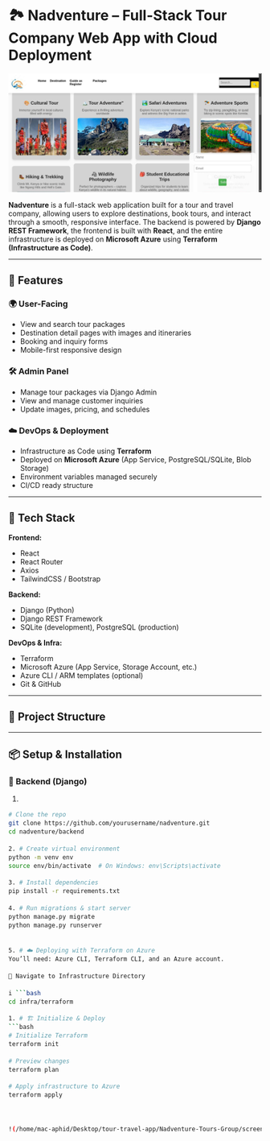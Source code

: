 # 🏞️ Nadventure – Full-Stack Tour Company Web App with Cloud Deployment


![Homepage](./screenshot/tour.jpeg)



**Nadventure** is a full-stack web application built for a tour and travel company, allowing users to explore destinations, book tours, and interact through a smooth, responsive interface. The backend is powered by **Django REST Framework**, the frontend is built with **React**, and the entire infrastructure is deployed on **Microsoft Azure** using **Terraform (Infrastructure as Code)**.

---

## 🚀 Features

### 🌍 User-Facing
- View and search tour packages
- Destination detail pages with images and itineraries
- Booking and inquiry forms
- Mobile-first responsive design

### 🛠️ Admin Panel
- Manage tour packages via Django Admin
- View and manage customer inquiries
- Update images, pricing, and schedules

### ☁️ DevOps & Deployment
- Infrastructure as Code using **Terraform**
- Deployed on **Microsoft Azure** (App Service, PostgreSQL/SQLite, Blob Storage)
- Environment variables managed securely
- CI/CD ready structure

---

## 🧰 Tech Stack

**Frontend:**
- React
- React Router
- Axios
- TailwindCSS / Bootstrap

**Backend:**
- Django (Python)
- Django REST Framework
- SQLite (development), PostgreSQL (production)

**DevOps & Infra:**
- Terraform
- Microsoft Azure (App Service, Storage Account, etc.)
- Azure CLI / ARM templates (optional)
- Git & GitHub

---

## 📁 Project Structure


---

## 📦 Setup & Installation

### 🔧 Backend (Django)

1. 
  ```bash
# Clone the repo
git clone https://github.com/yourusername/nadventure.git
cd nadventure/backend

2. # Create virtual environment
python -m venv env
source env/bin/activate  # On Windows: env\Scripts\activate

3. # Install dependencies
pip install -r requirements.txt

4. # Run migrations & start server
python manage.py migrate
python manage.py runserver


5. # ☁️ Deploying with Terraform on Azure
You’ll need: Azure CLI, Terraform CLI, and an Azure account.

📂 Navigate to Infrastructure Directory

i ```bash
cd infra/terraform

1. # 🏗️ Initialize & Deploy
```bash
# Initialize Terraform
terraform init

# Preview changes
terraform plan

# Apply infrastructure to Azure
terraform apply



!(/home/mac-aphid/Desktop/tour-travel-app/Nadventure-Tours-Group/screenshot/tour.jpeg)